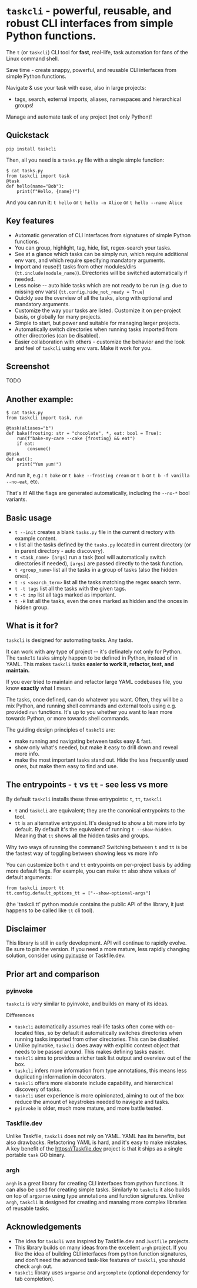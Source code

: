 # `taskcli` - powerful, reusable, and robust CLI interfaces from simple Python functions.

The `t` (or `taskcli`) CLI tool for **fast**, real-life, task automation for fans of the Linux command shell.

Save time - create snappy, powerful, and reusable CLI interfaces from simple Python functions.

Navigate & use your task with ease, also in large projects:
- tags, search, external imports, aliases, namespaces and hierarchical groups!

Manage and automate task of any project (not only Python)!

## Quickstack
`pip install taskcli`

Then, all you need is a `tasks.py` file with a single simple function:
```
$ cat tasks.py
from taskcli import task
@task
def hello(name="Bob"):
    print(f"Hello, {name}!")
```
And you can run it: `t hello` or `t hello -n Alice` or `t hello --name Alice`

## Key features
- Automatic generation of CLI interfaces from signatures of simple Python functions.
- You can group, highlight, tag, hide, list, regex-search your tasks.
- See at a glance which tasks can be simply run, which require additional env vars, and which require specifying mandatory arguments.
- Import and reuse(!) tasks from other modules/dirs  (`tt.include(module_name)`). Directories will be switched automatically if needed.
- Less noise -- auto hide tasks which are not ready to be run (e.g. due to missing env vars) (`tt.config.hide_not_ready = True`)
- Quickly see the overview of all the tasks, along with optional and mandatory arguments.
- Customize the way your tasks are listed. Customize it on per-project basis, or globally for many projects.
- Simple to start, but power and suitable for managing larger projects.
- Automatically switch directories when running tasks imported from other directories (can be disabled).
- Easier collaboration with others - customize the behavior and the look and feel of `taskcli` using env vars. Make it work for you.

## Screenshot
TODO

## Another example:
```
$ cat tasks.py
from taskcli import task, run

@task(aliases="b")
def bake(frosting: str = "chocolate", *, eat: bool = True):
    run(f"bake-my-care --cake {frosting} && eat")
    if eat:
        consume()
@task
def eat():
    print("Yum yum!")

```
And run it, e.g.: `t bake` or `t bake --frosting cream` or `t b` or `t b -f vanilla --no-eat`, etc.

That's it! All the flags are generated automatically, including the `--no-*` bool variants.


## Basic usage
- `t --init` creates a blank `tasks.py` file in the current directory with example content.
- `t` list all the tasks defined by the `tasks.py` located in current directory (or in parent directory - auto discovery).
- `t <task_name> [args]` run a task (tool will automatically switch directories if needed), `[args]` are passed directly to the task function.
- `t <group_name>` list all the tasks in a group of tasks (also the hidden ones).
- `t -s <search_term>` list all the tasks matching the regex search term.
- `t -t tags` list all the tasks with the given tags.
- `t -t imp` list all tags marked as important.
- `t -H` list all the tasks, even the ones marked as hidden and the onces in hidden group.


## What is it for?
`taskcli` is designed for automating tasks. Any tasks.

It can work with any type of project -- it's definately not only for Python.
The `taskcli` tasks simply happen to be defined in Python, instead of in YAML.
This makes `taskcli` tasks **easier to work it, refactor, test, and maintain.**

If you ever tried to maintain and refactor large YAML codebases file, you know **exactly** what I mean.

The tasks, once defined, can do whatever you want.
Often, they will be a mix Python, and running shell commands and external tools using e.g. provided `run` functions.
It's up to you whether you want to lean more towards Python, or more towards shell commands.

The guiding design principles of `taskcli` are:
- make running and navigating between tasks easy & fast.
- show only what's needed, but make it easy to drill down and reveal more info.
- make the most important tasks stand out. Hide the less frequently used ones, but make them easy to find and use.


## The entrypoints - `t` vs `tt` - see less vs more
By default `taskcli` installs these three entrypoints: `t`, `tt`, `taskcli`
- `t` and `taskcli` are equivalent; they are the canonical entrypoints to the tool.
- `tt` is an alternative entrypoint. It's designed to show a bit more info by default.
  By default it's the equivalent of running `t --show-hidden`.
  Meaning that `tt` shows all the hidden tasks and groups.

Why two ways of running the command?
Switching between `t` and `tt` is be the fastest way of toggling between showing less vs more info

You can customize both `t` and `tt` entrypoints on per-project basis by adding more default flags.
For example, you can make `tt` also show values of default arguments:
```
from taskcli import tt
tt.config.default_options_tt = ["--show-optional-args"]
```
(the 'taskcli.tt' python module contains the public API of the library, it just happens to be called like `tt` cli tool).


## Disclaimer
This library is still in early development. API will continue to rapidly evolve. Be sure to pin the version.
If you need a more mature, less rapidly changing solution, consider using [pyinvoke](https://www.pyinvoke.org/) or Taskfile.dev.

## Prior art and comparison
### pyinvoke
`taskcli` is very similar to pyinvoke, and builds on many of its ideas.

Differences
- `taskcli` automatically assumes real-life tasks often come with co-located files, so by default it automatically switches directories
    when running tasks imported from other directories. This can be disabled.
- Unlike pyinvoke, `taskcli` does away with explitic context object that needs to be passed around. This makes defining tasks easier.
- `taskcli` aims to provides a richer task list output and overview out of the box.
- `taskcli` infers more information from type annotations, this means less duplicating information in decorators.
- `taskcli` offers more elaborate include capability, and hierarchical discovery of tasks.
- `taskcli` user experience is more opinionated, aiming to out of the box reduce the amount of keystrokes needed to navigate and tasks.
- `pyinvoke` is older, much more mature, and more battle tested.

### Taskfile.dev
Unlike Taskfile, `taskcli` does not rely on YAML.
YAML has its benefits, but also drawbacks. Refactoring YAML is hard, and it's easy to make mistakes.
A key benefit of the https://Taskfile.dev project is that it ships as a single portable `task` GO binary.

### argh
`argh` is a great library for creating CLI interfaces from python functions.
It can also be used for creating simple tasks.
Similarly to `taskcli` it also builds on top of `argparse` using type annotations and function signatures.
Unlike `argh`, `taskcli` is designed for creating and manaing more complex libraries of reusable tasks.

## Acknowledgements
- The idea for `taskcli` was inspired by Taskfile.dev and `Justfile` projects.
- This library builds on many ideas from the excellent `argh` project. If you like the idea of building CLI interfaces from python function signatures, and don't need the advanced task-like features of `taskcli`, you should check `argh` out.
- `taskcli` library uses `argparse` and `argcomplete` (optional dependency for tab completion).

